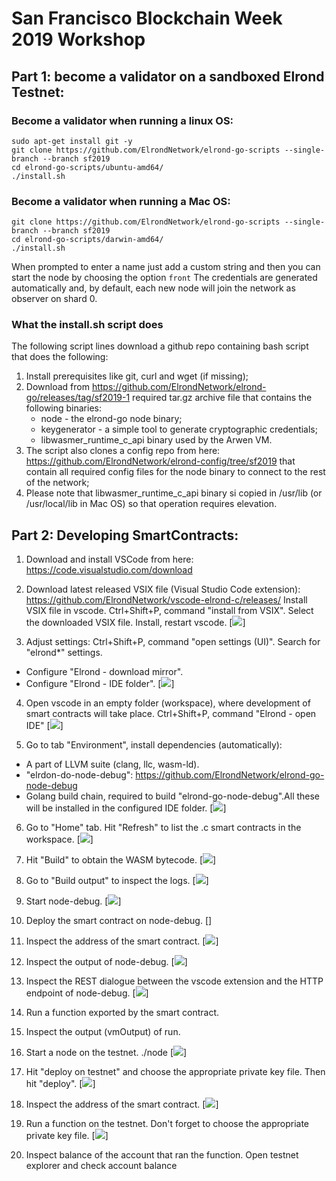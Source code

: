 # San Francisco Blockchain Week 2019 Workshop

## Part 1: become a validator on a sandboxed Elrond Testnet:
### Become a validator when running a linux OS:
```
sudo apt-get install git -y
git clone https://github.com/ElrondNetwork/elrond-go-scripts --single-branch --branch sf2019
cd elrond-go-scripts/ubuntu-amd64/
./install.sh
```

### Become a validator when running a Mac OS:
```
git clone https://github.com/ElrondNetwork/elrond-go-scripts --single-branch --branch sf2019
cd elrond-go-scripts/darwin-amd64/
./install.sh
```

When prompted to enter a name just add a custom string and then you can start the node by choosing the option `front`
The credentials are generated automatically and, by default, each new node will join the network as observer on shard 0. 


### What the install.sh script does

The following script lines download a github repo containing bash script that does the following:
1. Install prerequisites like git, curl and wget (if missing);
1. Download from https://github.com/ElrondNetwork/elrond-go/releases/tag/sf2019-1 required tar.gz archive file that contains the following binaries: 
      - node - the elrond-go node binary;
      - keygenerator - a simple tool to generate cryptographic credentials;
      - libwasmer_runtime_c_api binary used by the Arwen VM.
1. The script also clones a config repo from here: https://github.com/ElrondNetwork/elrond-config/tree/sf2019 that contain all required config files for the node binary to connect to the rest of the network;
1. Please note that libwasmer_runtime_c_api binary si copied in /usr/lib (or /usr/local/lib in Mac OS) so that operation requires elevation.

###


## Part 2: Developing SmartContracts:

1) Download and install VSCode from here: https://code.visualstudio.com/download

2) Download latest released VSIX file (Visual Studio Code extension):
https://github.com/ElrondNetwork/vscode-elrond-c/releases/
Install VSIX file in vscode.
Ctrl+Shift+P, command "install from VSIX". Select the downloaded VSIX file. Install, restart vscode.
[![](https://github.com/ElrondNetwork/sfbw2019/blob/master/images/001%20-%20install%20extension.png)]

3) Adjust settings: Ctrl+Shift+P, command "open settings (UI)". Search for "elrond*" settings.
- Configure "Elrond - download mirror".
- Configure "Elrond - IDE folder".
[![](https://github.com/ElrondNetwork/sfbw2019/blob/master/images/003%20-%20adjust%20settings.png)]

4) Open vscode in an empty folder (workspace), where development of smart contracts will take place.
Ctrl+Shift+P, command "Elrond - open IDE"
[![](https://github.com/ElrondNetwork/sfbw2019/blob/master/images/004%20-%20open%20IDE.png)]

5) Go to tab "Environment", install dependencies (automatically):
- A part of LLVM suite (clang, llc, wasm-ld).
- "elrdon-do-node-debug": https://github.com/ElrondNetwork/elrond-go-node-debug
- Golang build chain, required to build "elrond-go-node-debug".All these will be installed in the configured IDE folder.
[![](https://github.com/ElrondNetwork/sfbw2019/blob/master/images/005%20-%20setup%20environment.png)]

6) Go to "Home" tab. Hit "Refresh" to list the .c smart contracts in the workspace.
[![](https://github.com/ElrondNetwork/sfbw2019/blob/master/images/006%20-%20refresh%20list%20of%20contracts.png)]

7) Hit "Build" to obtain the WASM bytecode.
[![](https://github.com/ElrondNetwork/sfbw2019/blob/master/images/007%20-%20build%20bytecode.png)]

8) Go to "Build output" to inspect the logs.
[![](https://github.com/ElrondNetwork/sfbw2019/blob/master/images/008%20-%20build%20output.png)]

9) Start node-debug.
[![](https://github.com/ElrondNetwork/sfbw2019/blob/master/images/009%20-%20start%20node-debug.png)]

10) Deploy the smart contract on node-debug.
[![]()]

11) Inspect the address of the smart contract.
[![](https://github.com/ElrondNetwork/sfbw2019/blob/master/images/011%20-%20see%20scAddress.png)]

12) Inspect the output of node-debug.
[![](https://github.com/ElrondNetwork/sfbw2019/blob/master/images/012%20-%20node-debug%20output.png)]

13) Inspect the REST dialogue between the vscode extension and the HTTP endpoint of node-debug.
[![](https://github.com/ElrondNetwork/sfbw2019/blob/master/images/013%20-%20rest%20dialogue.png)]

14) Run a function exported by the smart contract.

15) Inspect the output (vmOutput) of run.

16) Start a node on the testnet.
./node
[![](https://github.com/ElrondNetwork/sfbw2019/blob/master/images/016%20-%20start%20node%20on%20testnet.png)]

17) Hit "deploy on testnet" and choose the appropriate private key file. Then hit "deploy".
[![](https://github.com/ElrondNetwork/sfbw2019/blob/master/images/017%20%20-%20deploy%20on%20testnet.png)]

18) Inspect the address of the smart contract.
[![](https://github.com/ElrondNetwork/sfbw2019/blob/master/images/018%20-%20see%20scAddress.png)]

19) Run a function on the testnet. Don't forget to choose the appropriate private key file.
[![](https://github.com/ElrondNetwork/sfbw2019/blob/master/images/019%20-%20run%20on%20testnet.png)]

20) Inspect balance of the account that ran the function.
Open testnet explorer and check account balance
